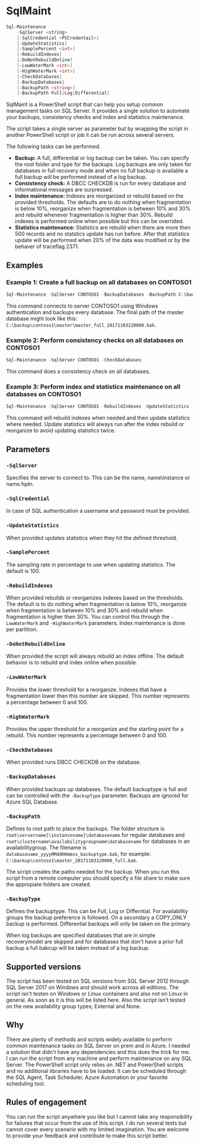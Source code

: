 # SqlMaint

``` powershell
Sql-Maintenance
    -SqlServer <string>
    [-SqlCredential <PSCredentail>]
    [-UpdateStatistics]
    [-SamplePercent <int>]
    [-RebuildIndexes]
    [-DoNotRebuildOnline]
    [-LowWaterMark <int>]
    [-HighWaterMark <int>]
    [-CheckDatabases]
    [-BackupDatabases]
    [-BackupPath <string>]
    [-BackupPath Full|Log|Differential]
```

SqlMaint is a PowerShell script that can help you setup common management tasks on SQL Server. It provides a single solution to automate your backups, consistency checks and index and statistics maintenance.

The script takes a single server as parameter but by wrapping the script in another PowerShell script or job it can be run across several servers.

The following tasks can be performed.

* **Backup:** A full, differential or log backup can be taken. You can specify the root folder and type for the backups. Log backups are only taken for databases in full recovery mode and when no full backup is available a full backup will be performed instead of a log backup.
* **Consistency check:** A DBCC CHECKDB is run for every database and informational messages are surpressed.
* **Index maintenance:** Indexes are reorganized or rebuild based on the provided thresholds. The defaults are to do nothing when fragmentation is below 10%, reorganize when fragmentation is between 10% and 30% and rebuild whenever fragmentation is higher than 30%. Rebuild indexes is performed online when possible but this can be overrided.
* **Statistics maintenance:** Statistics are rebuild when there are more then 500 records and no statstics update has run before. After that statistics update will be performed when 20% of the data was modified or by the behaver of traceflag 2371.

## Examples

### Example 1: Create a full backup on all databases on CONTOSO1

``` powershell
Sql-Maintenance -SqlServer CONTOSO1 -BackupDatabases -BackupPath C:\backup -BackupType Full
```

This command connects to server CONTOSO1 using Windows authentication and backups every database. The final path of the master database might look like this: `C:\backup\contoso1\master\master_full_20171103120000.bak`.

### Example 2: Perform consistency checks on all databases on CONTOSO1

``` powershell
Sql-Maintenance -SqlServer CONTOSO1 -CheckDatabases
```

This command does a consistency check on all databases.

### Example 3: Perform index and statistics maintenance on all databases on CONTOSO1

``` powershell
Sql-Maintenance -SqlServer CONTOSO1 -RebuildIndexes -UpdateStatistics
```

This command will rebuild indexes when needed and then update statistics where needed. Update statistics will always run after the index rebuild or reorganize to avoid updating statistics twice.

## Parameters

### `-SqlServer`

Specifies the server to connect to. This can be the name, name\instance or name.fqdn.

### `-SqlCredential`

In case of SQL authentication a username and password must be provided.

### `-UpdateStatistics`

When provided updates statistics when they hit the defined threshold.

### `-SamplePercent`

The sampling rate in percentage to use when updating statistics. The default is 100.

### `-RebuildIndexes`

When provided rebuilds or reorganizes indexes based on the thresholds. The default is to do nothing when fragmentation is below 10%, reorganize when fragmentation is between 10% and 30% and rebuild when fragmentation is higher then 30%. You can control this through the `-LowWaterMark` and `-HighWaterMark` parameters. Index maintenance is done per partition.

### `-DoNotRebuildOnline`

When provided the script will always rebuild an index offline. The default behavior is to rebuild and index online when possible.

### `-LowWaterMark`

Provides the lower threshold for a reorganize. Indexes that have a fragmentation lower then this number are skipped. This number represents a percentage between 0 and 100.

### `-HighWaterMark`

Provides the upper threshold for a reorganize and the starting point for a rebuild. This number represents a percentage between 0 and 100.

### `-CheckDatabases`

When provided runs DBCC CHECKDB on the database. 

### `-BackupDatabases`

When provided backups up databases. The default backuptype is full and can be controlled with the `-BackupType` parameter. Backups are ignored for Azure SQL Database.

### `-BackupPath`

Defines to root path to place the backups. The folder structure is `root\servername[\instancename]\databasename` for regular databases and `root\clustername\availabilitygroupname\databasename` for databases in an availabilitygroup. The filename is `databasename_yyyyMMddHHmmss_backuptype.bak`, for example: `C:\backup\contoso1\master_20171103120000_full.bak`.

The script creates the paths needed for the backup. When you run this script from a remote computer you should specify a file share to make sure the appropiate folders are created.

### `-BackupType`

Defines the backuptype. This can be Full, Log or Differntial. For availability groups the backup preference is followed. On a secondary a COPY_ONLY backup is performed. Differential backups will only be taken on the primary.

When log backups are specified databases that are in simple recoverymodel are skipped and for databases that don't have a prior full backup a full bakcup will be taken instead of a log backup.

## Supported versions

The script has been tested on SQL versions from SQL Server 2012 through SQL Server 2017 on Windows and should work across all editions. The script isn't testen on Windows or Linux containers and also not on Linux in general. As soon as it is this will be listed here. Also the script isn't tested on the new availability group types; External and None.

## Why

There are plenty of methods and scripts widely available to perform common maintenance tasks on SQL Server on prem and in Azure. I needed a solution that didn't have any dependencies and this does the trick for me. I can run the script from any machine and perform maintenance on any SQL Server. The PowerShell script only relies on .NET and PowerShell scripts and no additional libraries have to be loaded. It can be scheduled through the SQL Agent, Task Scheduler, Azure Automation or your favorite scheduling tool.

## Rules of engagement

You can run the script anywhere you like but I cannot take any responsibility for failures that occur from the use of this script. I do run several tests but cannot cover every scenario with my limited imagination. You are welcome to provide your feedback and contribute to make this script better.